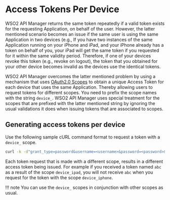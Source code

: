 # Access Tokens Per Device

WSO2 API Manager returns the same token repeatedly if a valid token exists for the requesting Application, on behalf of the user. However, the latter mentioned scenario becomes an issue if the same user is using the same Application in two devices (e.g., If you have two instances of the same Application running on your iPhone and iPad, and your iPhone already has a token on behalf of you, your iPad will get the same token if you requested for it within the same validity period. Therefore, if one of your devices revoke this token (e.g., revoke on logout), the token that you obtained for your other device becomes invalid as the devices use the identical tokens.

WSO2 API Manager overcomes the latter mentioned problem by using a mechanism that uses [OAuth2.0 Scopes]({{base_path}}/design/api-security/oauth2/oauth2-scopes/fine-grained-access-control-with-oauth-scopes/#fine-grained-access-control-with-oauth-scopes) to obtain a unique Access Token for each device that uses the same Application. Thereby allowing users to request tokens for different scopes. You need to prefix the scope names with the string `device_`. WSO2 API Manager uses special treatment for the scopes that are prefixed with the latter mentioned string by ignoring the usual validations it does when issuing tokens that are associated to scopes. 

## Generating access tokens per device

Use the following sample cURL command format to request a token with a `device_` scope.

```bash
curl -k -d"grant_type=password&username=<username>&password=<password>&scope=device_ipad"-H"Authorization :Basic base64encode(consumer-key:consumer-secret), Content-Type: application/x-www-form-urlencoded"https://localhost:9443/oauth2/token
```

Each token request that is made with a different scope, results in a different access token being issued. For example if you received a token named `abc` as a result of the scope `device_ipad`, you will not receive `abc` when you request for the token with the scope `device_iphone`. 

!!! note
    You can use the `device_` scopes in conjunction with other scopes as usual.
